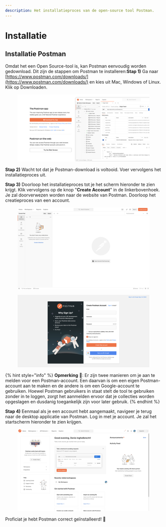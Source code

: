 ```yaml
---
description: Het installatieproces van de open-source tool Postman.
---
```


# Installatie

## **Installatie Postman**  <a href="#installatie-postman" id="installatie-postman"></a>

Omdat het een Open Source-tool is, kan Postman eenvoudig worden gedownload. Dit zijn de stappen om Postman te installeren:**Stap 1)** Ga naar [https://www.postman.com/downloads/](https://www.postman.com/downloads/) en kies uit Mac, Windows of Linux. Klik op Downloaden.

<figure><img src="../../.gitbook/assets/image (5).png" alt=""><figcaption></figcaption></figure>

**Stap 2)** Wacht tot dat je Postman-download is voltooid. Voer vervolgens het installatieproces uit.

&#x20;**Stap 3)** Doorloop het installatieproces tot je het scherm hieronder te zien krijgt. Klik vervolgens op de knop "**Create Account**" in de linkerbovenhoek. Je zal doorverwezen worden naar de website van Postman. Doorloop het creatieproces van een account.

<figure><img src="../../.gitbook/assets/image (8).png" alt=""><figcaption></figcaption></figure>

<figure><img src="../../.gitbook/assets/image (17).png" alt=""><figcaption></figcaption></figure>

{% hint style="info" %}
**Opmerking** :eyes:: Er zijn twee manieren om je aan te melden voor een Postman-account. Een daarvan is om een eigen Postman-account aan te maken en de andere is om een Google-account te gebruiken. Hoewel Postman gebruikers in staat stelt de tool te gebruiken zonder in te loggen, zorgt het aanmelden ervoor dat je collecties worden opgeslagen en dusdanig toegankelijk zijn voor later gebruik.
{% endhint %}

**Stap 4)** Eenmaal als je een account hebt aangemaakt, navigeer je terug naar de desktop applicatie van Postman. Log in met je account. Je zal het startscherm hieronder te zien krijgen.

<figure><img src="../../.gitbook/assets/image (12).png" alt=""><figcaption></figcaption></figure>

Proficiat je hebt Postman correct geïnstalleerd! :tada:
